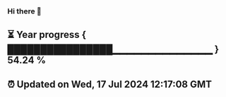 ### Hi there 👋
⏳ Year progress { ████████████████▁▁▁▁▁▁▁▁▁▁▁▁▁▁ } 54.24 %
---
⏰ Updated on Wed, 17 Jul 2024 12:17:08 GMT
---
